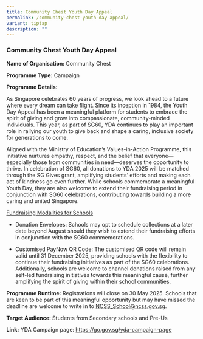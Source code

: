 ```yaml
---
title: Community Chest Youth Day Appeal
permalink: /community-chest-youth-day-appeal/
variant: tiptap
description: ""
---
```

<h3>Community Chest Youth Day Appeal</h3>
<p><strong>Name of Organisation: </strong>Community Chest</p>
<p><strong>Programme Type:</strong> Campaign</p>
<p><strong>Programme Details:</strong>
</p>
<p>As Singapore celebrates 60 years of progress, we look ahead to a future
where every dream can take flight. Since its inception in 1984, the Youth
Day Appeal has been a meaningful platform for students to embrace the spirit
of giving and grow into compassionate, community-minded individuals. This
year, as part of SG60, YDA continues to play an important role in rallying
our youth to give back and shape a caring, inclusive society for generations
to come.</p>
<p>Aligned with the Ministry of Education’s Values-in-Action Programme, this
initiative nurtures empathy, respect, and the belief that everyone—especially
those from communities in need—deserves the opportunity to thrive. In celebration
of SG60, all donations to YDA 2025 will be matched through the SG Gives
grant, amplifying students’ efforts and making each act of kindness go
even further. While schools commemorate a meaningful Youth Day, they are
also welcome to extend their fundraising period in conjunction with SG60
celebrations, contributing towards building a more caring and united Singapore.</p>
<p><u>Fundraising Modalities for Schools</u> 
</p>
<ul data-tight="true" class="tight">
<li>
<p>Donation Envelopes: Schools may opt to schedule collections at a later
date beyond August should they wish to extend their fundraising efforts
in conjunction with the SG60 commemorations.</p>
</li>
<li>
<p>Customised PayNow QR Code: The customised QR code will remain valid until
31 December 2025, providing schools with the flexibility to continue their
fundraising initiatives as part of the SG60 celebrations. Additionally,
schools are welcome to channel donations raised from any self-led fundraising
initiatives towards this meaningful cause, further amplifying the spirit
of giving within their school communities.</p>
</li>
</ul>
<p><strong>Programme Runtime:</strong> Registrations will close on 30 May
2025. Schools that are keen to be part of this meaningful opportunity but
may have missed the deadline are welcome to write in to <a href="mailto:NCSS_School@ncss.gov.sg" rel="noopener noreferrer nofollow" target="_blank">NCSS_School@ncss.gov.sg</a>.</p>
<p><strong>Target Audience: </strong>Students from Secondary schools and
Pre-Us</p>
<p><strong>Link:</strong> YDA Campaign page: <a href="https://go.gov.sg/yda-campaign-page" rel="noopener noreferrer nofollow" target="_blank">https://go.gov.sg/yda-campaign-page</a>
</p>
<p></p>
<p></p>